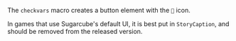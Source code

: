 The `checkvars` macro creates a button element with the `🔎︎` icon.

In games that use Sugarcube's default UI, it is best put in `StoryCaption`, and should be removed from the released version.
